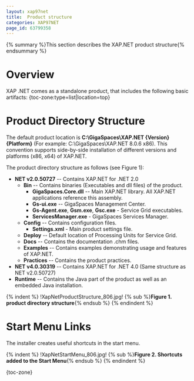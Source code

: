 ```yaml
---
layout: xap97net
title:  Product structure
categories: XAP97NET
page_id: 63799358
---
```



{% summary %}This section describes the XAP.NET product structure{% endsummary %}


# Overview

XAP .NET comes as a standalone product, that includes the following basic artifacts:
{toc-zone:type=list|location=top}

# Product Directory Structure

The default product location is **C:\GigaSpaces\XAP.NET \{Version\} \{Platform\}** (For example: C:\GigaSpaces\XAP.NET 8.0.6 x86). This convention supports side-by-side installation of different versions and platforms (x86, x64) of XAP.NET.

The product directory structure as follows (see Figure 1):
- **NET v2.0.50727** -- Contains XAP.NET for .NET 2.0
    - **Bin** -- Contains binaries (Executables and dll files) of the product.
        - **GigaSpaces.Core.dll** -- Main XAP.NET library. All XAP.NET applications reference this assembly.
        - **Gs-ui.exe** -- GigaSpaces Management Center.
        - **Gs-Agent.exe**, **Gsm.exe**, **Gsc.exe** - Service Grid executables.
        - **ServicesManager.exe** - GigaSpaces Services Manager.
    - **Config** -- Contains configuration files.
        - **Settings.xml** - Main product settings file.
    - **Deploy** -- Default location of Processing Units for Service Grid.
    - **Docs** -- Contains the documentation .chm files.
    - **Examples**  -- Contains examples demonstrating usage and features of XAP.NET.
    - **Practices** -- Contains the product practices.
- **NET v4.0.30319** -- Contains XAP.NET for .NET 4.0 (Same structure as NET v2.0.50727)
- **Runtime** -- Contains the Java part of the product as well as an embedded Java installation.


{% indent %}
!XapNetProductStructure_806.jpg!
{% sub %}**Figure 1. product directory structure**{% endsub %}
{% endindent %}


# Start Menu Links

The installer creates useful shortcuts in the start menu.


{% indent %}
!XapNetStartMenu_806.jpg!
{% sub %}**Figure 2. Shortcuts added to the Start Menu**{% endsub %}
{% endindent %}


{toc-zone}